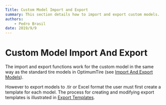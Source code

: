 ```yaml
---
Title: Custom Model Import and Export
summary: This section details how to import and export custom models.
authors:
    - Pedro Brasil   
date: 2019/9/9
---
```


# Custom Model Import And Export

The import and export functions work for the custom model in the same way as the standard tire models in OptimumTire (see [Import And Export Models](../4_Tire_Models/B_Import_And_Export_Models.md)).

However to export models to .tir or Excel format the user must first create a template for each model. The process for creating and modifying export templates is illustrated in [Export Templates](../4_Tire_Models/B_Import_And_Export_Models.md#Export-Templates).
